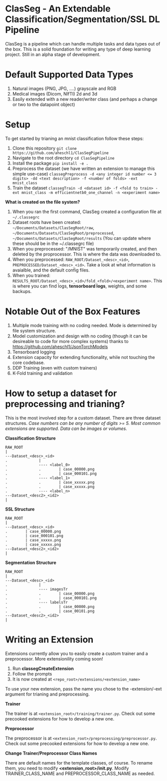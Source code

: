 # ClasSeg - An Extendable Classification/Segmentation/SSL DL Pipeline
ClasSeg is a pipeline which can handle multiple tasks and data types out of the box. This is a solid foundation for writing any type of deep learning project.
Still in an alpha stage of development.
# Default Supported Data Types
1) Natural images (PNG, JPG, ....) grayscale and RGB
2) Medical images (Dicom, NIfTI) 2d and 3d
3) Easily extended with a new reader/writer class (and perhaps a change or two to the datapoint object)
# Setup
To get started by trianing an mnist classification follow these steps:
1) Clone this repository ```git clone https://github.com/aheschl1/ClasSegPipeline```
2) Navigate to the root directory ```cd ClasSegPipeline```
3) Install the package ```pip install -e .```
4) Preprocess the dataset (we have written an extension to manage this simple use-case) ```classegPreprocess -d <any integer id number <= 3 digits> -dd <text description> -f <number of folds> -ext mnist_class```
5) Train the dataset ```classegTrain -d <dataset id> -f <fold to train> -ext mnist_class -m efficientnetb0_one_channel -n <experiment name>```

**What is created on the file system?**
1) When you ran the first command, ClasSeg created a configuration file at ```~/.classegrc```
2) Dataset roots have been created: ```~/Documents/Datasets/ClasSegRoot/raw```, ```~/Documents/Datasets/ClasSegRoot/preprocessed```, ```~/Documents/Datasets/ClasSegRoot/results``` (You can update where these should be in the ~/.classegrc file)
3) When you preprocessed: "<pwd>/MNIST" was temporarily created, and then deleted by the proprocessor. This is where the data was downloaded to.
4) When you preprocessed: ```RAW_ROOT/Dataset_<desc>_<id>```, ```PREPROCESSED/Dataset_<desc>_<id>```. Take a look at what information is avaialble, and the default config files.
5) When you trained: ```RESULTS_ROOT/Dataset_<desc>_<id>/fold_<fold>/<experiment name>```. This is where you can find logs, **tensorboard logs**, weights, and some backups.

# Notable Out of the Box Features
1) Multiple mode training with no coding needed. Mode is determined by file system structure.
2) Model customization and design with no coding (though it can be desireable to code for more complex systems) thanks to https://github.com/aheschl1/JsonTorchModels
3) Tensorboard logging
4) Extension capacity for extending functionality, while not touching the core codebase.
5) DDP Training (even with custom trainers)
6) K-Fold training and validation

# How to setup a dataset for preprocessing and trianing?

This is the most involved step for a custom dataset. There are three dataset structures.
_Case numbers can be any number of digits >= 5. Most common extensions are supported. Data can be images or volumes._

**Classification Structure**
```
RAW_ROOT
|
---Dataset_<desc>_<id>
.              |
.              ---- <label_0>
.              .        | case_00000.png
.              .        | case_000101.png
.              ---- <label_1>
.              .        | case_xxxxx.png
.              .        | case_xxxxx.png
.              ---- <label_n>
---Dataset_<desc2>_<id2>
|
```

**SSL Structure**
```
RAW_ROOT
|
---Dataset_<desc>_<id>
.        | case_00000.png
.        | case_000101.png
.        | case_xxxxx.png
.        | case_xxxxx.png
---Dataset_<desc2>_<id2>
|
```

**Segmentation Structure**
```
RAW_ROOT
|
---Dataset_<desc>_<id>
.              |
.              ---- imagesTr
.              .        | case_00000.png
.              .        | case_000101.png
.              ---- labelsTr
.              .        | case_00000.png
.              .        | case_00101.png
---Dataset_<desc2>_<id2>
|
```
# Writing an Extension
Extensions currently allow you to easily create a custom trainer and a preprocessor. More extensionility coming soon!
1) Run **classegCreateExtension**
2) Follow the prompts
3) It is now created at ```<repo_root>/extensions/<extension_name>```
   
To use your new extension, pass the name you chose to the -extension/-ext argument for trianing and preprocessing.

**Trainer**

The trainer is at ```<extension_root>/training/trainer.py```. Check out some precooked extensions for how to develop a new one.

**Preprocessor**

The preprocessor is at ```<extension_root>/preprocessing/preprocessor.py```. Check out some precooked extensions for how to develop a new one.

**Change Trainer/Preprocessor Class Names**

There are default names for the template classes, of course. To rename them, you need to modify **<extension_root>/__init__.py**. Modify TRAINER_CLASS_NAME and PREPROCESSOR_CLASS_NAME as needed.
